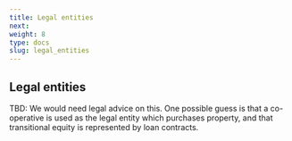 ```yaml
---
title: Legal entities
next: 
weight: 8
type: docs
slug: legal_entities
---
```


## Legal entities

TBD: We would need legal advice on this. One possible guess is that a co-operative is used as the legal entity which purchases property, and that transitional equity is represented by loan contracts.
